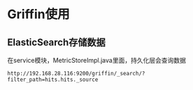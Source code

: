 # Griffin使用



## ElasticSearch存储数据

在service模块，MetricStoreImpl.java里面，持久化层会查询数据

```
http://192.168.28.116:9200/griffin/_search/?filter_path=hits.hits._source
```


